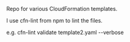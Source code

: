 Repo for various CloudFormation templates.

I use cfn-lint from npm to lint the files. 

e.g. cfn-lint validate template2.yaml --verbose  

